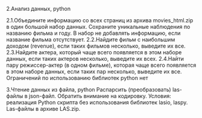 2.Анализ данных, python

2.1.Объедините информацию со всех страниц из архива movies_html.zip в один большой набор данных. Сохраните уникальные наблюдения по названию фильма и году. В набор не добавлять информацию, если название фильма отсутствует.
2.2.Найдите фильм с наибольшим доходом (revenue), если таких фильмов несколько, выведите их все.
2.3.Найдите актера, который чаще всего появляется в этом наборе данных, если таких актеров несколько, выведите их всех.
2.4.Найти пару режиссер-актер (в одном фильме), которая чаще всего появляется в этом наборе данных, если таких пар несколько, выведите их все.
Ограничений по использованию библиотек python нет

3.Чтение данных из файла, python
Распарсить (преобразовать) las-файлы в json-файл. Обратить внимание на кодировку.
Условия: реализация Python скрипта без использования библиотек lasio, laspy. Las-файлы в архиве LAS.zip.
